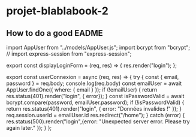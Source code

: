 # projet-blablabook-2

## How to do a good EADME

import AppUser from "../models/AppUser.js";
import bcrypt from "bcrypt";
// import express-session from "express-session";

export const displayLoginForm = (req, res) => {
    res.render("login");
};

export const userConnexion = async (req, res) => {
    try {
        const { email, password } = req.body;
        console.log(req.body)
        const emailUser = await AppUser.findOne({ where: { email } });
        if (!emailUser) {
            return res.status(401).render("login", { error});
        }
        const isPasswordValid = await bcrypt.compare(password, emailUser.password);
        if (!isPasswordValid) {
            return res.status(401).render("login", { error: "Données invalides !" });
        }
        req.session.userId = emailUser.id
        res.redirect("/home");
    } catch (error) {
        res.status(500).render("login",{error: "Unexpected server error. Please try again later." });
    }
};